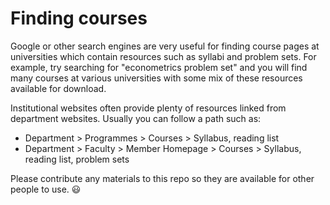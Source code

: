 # Finding courses

Google or other search engines are very useful for finding course pages at universities which contain resources such as syllabi and problem sets. For example, try searching for "econometrics problem set" and you will find many courses at various universities with some mix of these resources available for download.

Institutional websites often provide plenty of resources linked from department websites. Usually you can follow a path such as:

* Department > Programmes > Courses > Syllabus, reading list
* Department > Faculty > Member Homepage > Courses > Syllabus, reading list, problem sets

Please contribute any materials to this repo so they are available for other people to use. 😃
